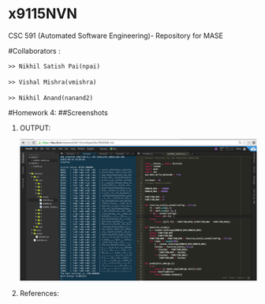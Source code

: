# x9115NVN
CSC 591 (Automated Software Engineering)- Repository for MASE

#Collaborators :

	>> Nikhil Satish Pai(npai)

	>> Vishal Mishra(vmishra)

	>> Nikhil Anand(nanand2)

#Homework 4:
##Screenshots

1. OUTPUT:

    ![soemTExt](./images/schaffer.png)
    
2. References:  

   #
